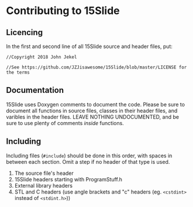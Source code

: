 # Contributing to 15Slide

## Licencing
In the first and second line of all 15Slide source and header files, put:

`//Copyright 2018 John Jekel`

`//See https://github.com/JZJisawesome/15Slide/blob/master/LICENSE for the terms`

## Documentation
15Slide uses Doxygen comments to document the code. Please be sure to document all functions in source files, classes in their header files, and varibles in the header files. LEAVE NOTHING UNDOCUMENTED, and be sure to use plenty of comments _inside_ functions.

## Including
Including files (`#include`) should be done in this order, with spaces in between each section. Omit a step if no header of that type is used.
1. The source file's header
2. 15Slide headers starting with ProgramStuff.h
3. External library headers
4. STL and C headers (use angle brackets and "c" headers (eg. `<cstdint>` instead of `<stdint.h>`))
